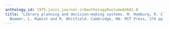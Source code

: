 ```yaml
---
anthology_id: 1975.jasis_journal-ir0anthology0volumeA26A1.8
title: 'Library planning and decision-making systems. M. Hamburg, R. Clelland, M.
  Bommer, L. Ramist and R. Whitfield. Cambridge, MA: MIT Press, 274 pp. (1974)'
---
```

